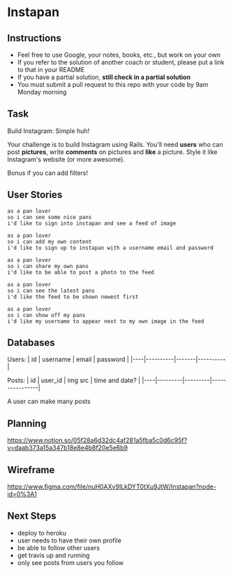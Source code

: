 Instapan
===================

## Instructions

* Feel free to use Google, your notes, books, etc., but work on your own
* If you refer to the solution of another coach or student, please put a link to that in your README
* If you have a partial solution, **still check in a partial solution**
* You must submit a pull request to this repo with your code by 9am Monday morning

## Task

Build Instagram: Simple huh!

Your challenge is to build Instagram using Rails. You'll need **users** who can post **pictures**, write **comments** on pictures and **like** a picture. Style it like Instagram's website (or more awesome).

Bonus if you can add filters!

## User Stories

```
as a pan lover
so i can see some nice pans
i'd like to sign into instapan and see a feed of image
```

```
as a pan lover
so i can add my own content
i'd like to sign up to instapan with a username email and password
```

```
as a pan lover
so i can share my own pans
i'd like to be able to post a photo to the feed
```

```
as a pan lover
so i can see the latest pans
i'd like the feed to be shown newest first
```

```
as a pan lover
so i can show off my pans
i'd like my username to appear next to my own image in the feed
```

## Databases

Users:
| id | username | email | password | 
|----|----------|-------|----------|

Posts:
| id | user_id | img src | time and date? |
|----|---------|---------|----------------|

A user can make many posts

## Planning

https://www.notion.so/05f28a6d32dc4af281a5fba5c0d6c95f?v=daab373a15a347b18e8e4b8f20e5e6b9

## Wireframe 

https://www.figma.com/file/nuH0AXv9ILkDYT0tXu9JtW/Instapan?node-id=0%3A1

## Next Steps
- deploy to heroku
- user needs to have their own profile
- be able to follow other users
- get travis up and running
- only see posts from users you follow





